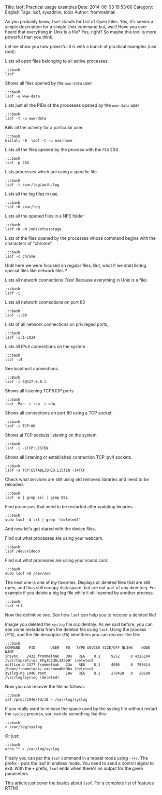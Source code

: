 Title: lsof: Practical usage examples 
Date: 2014-06-03 19:53:00
Category: English
Tags: lsof, sysadmin, tools 
Author: frommelmak

As you probably know, `lsof` stands for List of Open Files. Yes, it's seems a simple description for a simple Unix command but, wait! Have you ever heard that everything in Unix is a file? Yes, right? So maybe this tool is more powerful than you think.

Let me show you how powerful it is with a bunch of practical examples (use root):

Lists all open files belonging to all active processes.

    :::bash
    lsof

Shows all files opened by the `www-data` user 

    :::bash
    lsof -u www-data 

Lists just all the PIDs of the processes opened by the `www-data` user

    :::bash
    lsof -t -u www-data

Kills all the activity for a particular user

    :::bash
    killall -9 `lsof -t -u username`

Lists all the files opened by the process with the `PID` 234

    :::bash
    lsof -p 234

Lists processes which are using a specific file.

    :::bash
    lsof -t /var/log/auth.log 

Lists all the log files in use.

    :::bash
    lsof +D /var/log

Lists all the opened files in a NFS folder

    :::bash 
    lsof +D -N /mnt/nfsstorage

Lists of the files opened by the processes whose command begins with the characters of "chrome".

    :::bash
    lsof -c chrome

Until here we were focused on regular files. But, what if we start listing special files like network files ?

Lists all network connections (Yes! Because everything in Unix is a file)

    :::bash
    lsof -i 

Lists all network connections on port 80

    :::bash
    lsof -i:80

Lists of all network connections on privileged ports,

    :::bash
    lsof -i:1-1024

Lists all IPv4 connections on the system

    :::bash
    lsof -i4

See localhost connections.

    :::Bash
    lsof -i 4@127.0.0.1 

Shows all listening TCP/UDP ports

    :::bash
    lsof -Pan -i tcp -i udp

Shows all connections on port 80 using a TCP socket.

    :::bash
    lsof -i TCP:80

Shows al TCP sockets listening on the system.

    :::bash
    lsof -i -sTCP:LISTEN

Shows all listening or established connection TCP ipv4 sockets.

    :::bash
    lsof -s TCP:ESTABLISHED,LISTEN -i4TCP

Check what services are still using old removed libraries and need to be reloaded.

    :::bash
    lsof -n | grep ssl | grep DEL

Find processes that need to be restarted after updating binaries.

    :::bash
    sudo lsof -d txt | grep '(deleted)'

And now let's get stared with the device files.

Find out what processes are using your webcam.

    :::bash
    lsof /dev/video0

Find out what processes are using your sound card.

    :::bash
    sudo lsof +D /dev/snd

The next one is one of my favorites. Displays all deleted files that are still open, and thus still occupy disk space, but are not part of any directory.
For example if you delete a big log file while it still opened by another process.

    :::bash
    lsof +L1

Now the definitive one. See how `lsof` can help you to recover a deleted file!

Imagie you deleted the `syslog` file accidentaly. As we said before, you can see some metadata from the deleted file using `lsof`.
Using the process (`PID`), and the file descriptor (`FD`) identifiers you can recover the file:

    :::bash
    COMMAND    PID       USER   FD   TYPE DEVICE SIZE/OFF NLINK    NODE NAME
    insync    2432 frommelmak   30u   REG    8,1     9252     0 4326104 /var/tmp/etilqs_KFgJC2dGc3A3p9r (deleted)
    soffice.b 3377 frommelmak   23u   REG    8,1     4096     0  789414 /home/frommelmak/.execoooAMcD6a (deleted)
    syslog-ng 1046 root         10w   REG    8,1     278428   0   20198 /var/log/syslog (deleted)

Now you can recover the file as follows:

    :::bash
    cat /proc/1046/fd/10 > /var/log/syslog

If you really want to release the space used by the syslog file without restart the `syslog` process, you can do something like this:

    :::bash
    > /var/log/syslog

Or just:

    :::bash
    echo "" > /var/log/syslog

Finally you can put the `lsof` command in a repeat mode using `-|+r`. The prefix `-` puts the lsof in endless mode. You need to send a control signal to exit.
With the `+` prefix, `lsof` ends when there's no output for the given parameters.

This article just cover the basics about `lsof`. For a complete list of features RTFM!
